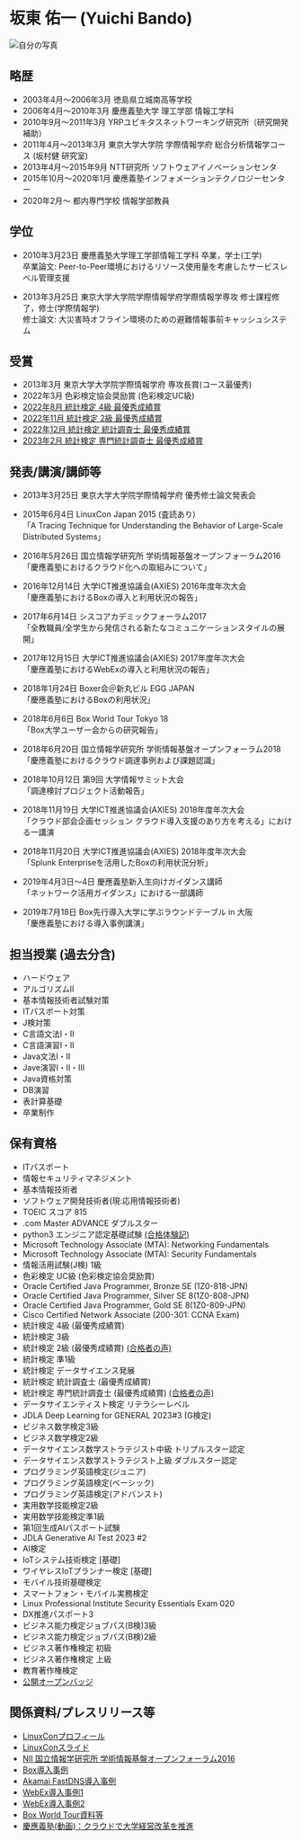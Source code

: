 # 坂東 佑一 (Yuichi Bando) #

![自分の写真](https://user-images.githubusercontent.com/6994913/221875505-9ae325eb-6373-44e6-88d4-438879551f5f.jpg)

## 略歴
- 2003年4月～2006年3月 徳島県立城南高等学校
- 2006年4月～2010年3月 慶應義塾大学 理工学部 情報工学科
- 2010年9月～2011年3月 YRPユビキタスネットワーキング研究所（研究開発補助）
- 2011年4月～2013年3月 東京大学大学院 学際情報学府 総合分析情報学コース (坂村健 研究室)
- 2013年4月～2015年9月 NTT研究所 ソフトウェアイノベーションセンタ
- 2015年10月～2020年1月 慶應義塾インフォメーションテクノロジーセンター
- 2020年2月～ 都内専門学校 情報学部教員
  
  
## 学位

- 2010年3月23日 慶應義塾大学理工学部情報工学科 卒業，学士(工学)  
  卒業論文: Peer-to-Peer環境におけるリソース使用量を考慮したサービスレベル管理支援

- 2013年3月25日 東京大学大学院学際情報学府学際情報学専攻 修士課程修了，修士(学際情報学)  
  修士論文: 大災害時オフライン環境のための避難情報事前キャッシュシステム


## 受賞

- 2013年3月 東京大学大学院学際情報学府 専攻長賞(コース最優秀)
- 2022年3月 色彩検定協会奨励賞 (色彩検定UC級)
- [2022年8月 統計検定 4級 最優秀成績賞](https://static.toukei-kentei.jp/wp-content/uploads/20230303163231/cbt_exc202207-12_grade4-20230303163231-20230303163231.pdf)
- [2022年11月 統計検定 2級 最優秀成績賞](https://static.toukei-kentei.jp/wp-content/uploads/20230303163207/cbt_exc202207-12_grade2-20230303163207-20230303163207.pdf)
- [2022年12月 統計検定 統計調査士 最優秀成績賞](https://static.toukei-kentei.jp/wp-content/uploads/20230303163243/cbt_exc202207-12_grade5-20230303163243-20230303163243.pdf)
- [2023年2月 統計検定 専門統計調査士 最優秀成績賞](https://static.toukei-kentei.jp/wp-content/uploads/20230909133417/cbt_exc202301-06_grade6-20230909133417-20230909133417.pdf)

## 発表/講演/講師等

- 2013年3月25日 東京大学大学院学際情報学府 優秀修士論文発表会

- 2015年6月4日 LinuxCon Japan 2015 (査読あり)  
 「A Tracing Technique for Understanding the Behavior of Large-Scale Distributed Systems」

- 2016年5月26日 国立情報学研究所 学術情報基盤オープンフォーラム2016  
 「慶應義塾におけるクラウド化への取組みについて」

- 2016年12月14日 大学ICT推進協議会(AXIES) 2016年度年次大会  
 「慶應義塾におけるBoxの導入と利用状況の報告」

- 2017年6月14日 シスコアカデミックフォーラム2017  
 「全教職員/全学生から発信される新たなコミュニケーションスタイルの展開」

- 2017年12月15日 大学ICT推進協議会(AXIES) 2017年度年次大会  
 「慶應義塾におけるWebExの導入と利用状況の報告」
 
- 2018年1月24日 Boxer会＠新丸ビル EGG JAPAN  
 「慶應義塾におけるBoxの利用状況」
 
- 2018年6月6日 Box World Tour Tokyo 18  
 「Box大学ユーザー会からの研究報告」
 
- 2018年6月20日 国立情報学研究所 学術情報基盤オープンフォーラム2018  
 「慶應義塾におけるクラウド調達事例および課題認識」

- 2018年10月12日 第9回 大学情報サミット大会  
 「調達検討プロジェクト活動報告」
 
 - 2018年11月19日 大学ICT推進協議会(AXIES) 2018年度年次大会  
 「クラウド部会企画セッション クラウド導入支援のあり方を考える」における一講演
 
  - 2018年11月20日 大学ICT推進協議会(AXIES) 2018年度年次大会  
 「Splunk Enterpriseを活用したBoxの利用状況分析」  
 
 - 2019年4月3日～4日 慶應義塾新入生向けガイダンス講師  
 「ネットワーク活用ガイダンス」における一部講師  
 
  - 2019年7月18日 Box先行導入大学に学ぶラウンドテーブル in 大阪  
 「慶應義塾における導入事例講演」 

## 担当授業 (過去分含)
- ハードウェア
- アルゴリズムII
- 基本情報技術者試験対策
- ITパスポート対策
- J検対策
- C言語文法I・II
- C言語演習I・II
- Java文法I・II
- Jave演習I・II・III
- Java資格対策
- DB演習
- 表計算基礎
- 卒業制作
 
## 保有資格
- ITパスポート
- 情報セキュリティマネジメント
- 基本情報技術者
- ソフトウェア開発技術者(現:応用情報技術者)
- TOEIC スコア 815
- .com Master ADVANCE ダブルスター
- python3 エンジニア認定基礎試験 [(合格体験記)](https://www.pythonic-exam.com/archives/2223)
- Microsoft Technology Associate (MTA): Networking Fundamentals
- Microsoft Technology Associate (MTA): Security Fundamentals
- 情報活用試験(J検) 1級
- 色彩検定 UC級 (色彩検定協会奨励賞)
- Oracle Certified Java Programmer, Bronze SE (1Z0-818-JPN)
- Oracle Certified Java Programmer, Silver SE 8(1Z0-808-JPN)
- Oracle Certified Java Programmer, Gold SE 8(1Z0-809-JPN)
- Cisco Certified Network Associate (200-301: CCNA Exam)
- 統計検定 4級 (最優秀成績賞)
- 統計検定 3級
- 統計検定 2級 (最優秀成績賞) [(合格者の声)](https://www.toukei-kentei.jp/koe/__trashed/)
- 統計検定 準1級
- 統計検定 データサイエンス発展
- 統計検定 統計調査士 (最優秀成績賞)
- 統計検定 専門統計調査士 (最優秀成績賞) [(合格者の声)](https://www.toukei-kentei.jp/koe/koe-15187/)
- データサイエンティスト検定 リテラシーレベル
- JDLA Deep Learning for GENERAL 2023#3 (G検定)
- ビジネス数学検定3級
- ビジネス数学検定2級
- データサイエンス数学ストラテジスト中級 トリプルスター認定
- データサイエンス数学ストラテジスト上級 ダブルスター認定
- プログラミング英語検定(ジュニア)
- プログラミング英語検定(ベーシック)
- プログラミング英語検定(アドバンスト)
- 実用数学技能検定2級
- 実用数学技能検定準1級
- 第1回生成AIパスポート試験
- JDLA Generative AI Test 2023 #2
- AI検定
- IoTシステム技術検定 [基礎]
- ワイヤレスIoTプランナー検定 [基礎]
- モバイル技術基礎検定
- スマートフォン・モバイル実務検定
- Linux Professional Institute Security Essentials Exam 020
- DX推進パスポート3
- ビジネス能力検定ジョブパス(B検)3級
- ビジネス能力検定ジョブパス(B検)2級
- ビジネス著作権検定 初級
- ビジネス著作権検定 上級
- 教育著作権検定
- [公開オープンバッジ](https://www.openbadge-global.com/ns/portal/openbadge/public/assertions/user/T04yUFhHK2JUWGtLVmw0cGNnckRKZz09)
 
## 関係資料/プレスリリース等
- [LinuxConプロフィール](https://lccojapan2015.sched.com/bando.yuichi)
- [LinuxConスライド](http://events.linuxfoundation.org/sites/events/files/slides/linuxcon15_bando.pdf)
- [NII 国立情報学研究所 学術情報基盤オープンフォーラム2016](https://www.nii.ac.jp/csi/openforum2016/track/day2_5.html)
- [Box導入事例](http://boxsquare.jp/case/3436/)
- [Akamai FastDNS導入事例](https://www.akamai.com/jp/ja/about/news/press/2016-press/cloud-server-at-keio-university-uses-fast-dns.jsp)
- [WebEx導入事例1](http://www.cisco.com/c/ja_jp/about/case-studies-customer-success-stories/1288-keio-univ.html)
- [WebEx導入事例2](http://www.uniadex.co.jp//casestudy/education/keio.html)
- [Box World Tour資料等](http://boxworldtour.jp/)
- [慶應義塾(動画)：クラウドで大学経営改革を推進](https://www.boxsquare.jp/case/keio-university-video)
